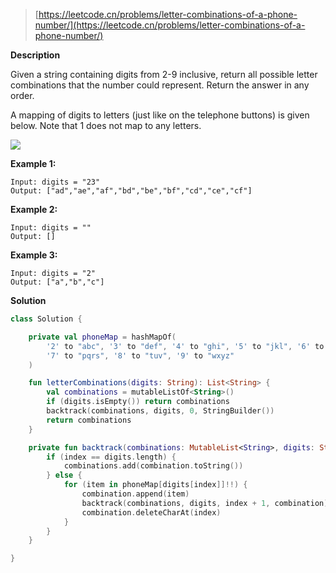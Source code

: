 > [https://leetcode.cn/problems/letter-combinations-of-a-phone-number/](https://leetcode.cn/problems/letter-combinations-of-a-phone-number/)

**Description**

Given a string containing digits from 2-9 inclusive, return all possible letter combinations that the number could represent. Return the answer in any order.

A mapping of digits to letters (just like on the telephone buttons) is given below. Note that 1 does not map to any letters.

![](https://assets.leetcode.com/uploads/2022/03/15/1200px-telephone-keypad2svg.png)

**Example 1:**
```text
Input: digits = "23"
Output: ["ad","ae","af","bd","be","bf","cd","ce","cf"]
```
**Example 2:**
```text
Input: digits = ""
Output: []
```
**Example 3:**
```text
Input: digits = "2"
Output: ["a","b","c"]
```

**Solution**
```kotlin
class Solution {

    private val phoneMap = hashMapOf(
        '2' to "abc", '3' to "def", '4' to "ghi", '5' to "jkl", '6' to "mno",
        '7' to "pqrs", '8' to "tuv", '9' to "wxyz"
    )

    fun letterCombinations(digits: String): List<String> {
        val combinations = mutableListOf<String>()
        if (digits.isEmpty()) return combinations
        backtrack(combinations, digits, 0, StringBuilder())
        return combinations
    }

    private fun backtrack(combinations: MutableList<String>, digits: String, index: Int, combination: StringBuilder) {
        if (index == digits.length) {
            combinations.add(combination.toString())
        } else {
            for (item in phoneMap[digits[index]]!!) {
                combination.append(item)
                backtrack(combinations, digits, index + 1, combination)
                combination.deleteCharAt(index)
            }
        }
    }

}
```